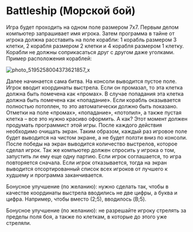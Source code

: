 # Battleship (Морской бой)
Игра будет проходить на одном поле размером 7х7. Первым делом компьютер запрашивает имя игрока. Затем программа в тайне от игрока должна расставить на поле корабли: 1 корабль размером 3 клетки, 2 корабля размером 2 клетки и 4 корабля размером 1 клетку. Корабли не должны соприкасаться друг с другом даже уголками. Пример расположения кораблей:

![photo_5195258004373621857_x](https://github.com/murateshimov/Sea-Battle/assets/57397667/26d893a6-5b02-4c97-b7f3-1f688e4b3a49)


Далее начинается сама битва. На консоли выводится пустое поле. Игрок вводит координаты выстрела. Если он промазал, то эта клетка должна быть помечена как «промах». В случае попадания эта клетка должна быть помечена как «попадание». Если корабль оказывается полностью потоплен, то это автоматически должно быть показано.  
Отметки на поле «промах», «попадание», «потопил», а также пустая клетка – все это нужно красиво оформить. А как? Этот момент должен продумать программист этой игры. 
После каждого действия необходимо очищать экран. Таким образом, каждый раз игровое поле будет выводится на чистом экране, а не будет ползти вниз по консоли. 
После победы на экран выводится количество выстрелов, которое сделал игрок. Так же компьютер должен спросить у игрока о том, запустить ли ему еще одну партию. Если игрок соглашается, то игра повторяется сначала. Если игрок отказывается, тогда на экран выводится отсортированный список всех игроков от лучшего к худшему и программа заканчивается. 
 
Бонусное улучшение (по желанию): нужно сделать так, чтобы в качестве координаты выстрела вводились не две цифры, а буква и цифра. Например, чтобы вместо (2;5), вводилось (B;5). 
 
Бонусное улучшение (по желанию): не разрешайте игроку стрелять за пределы поля боя, а также по клеткам, в которые до этого уже стреляли.


